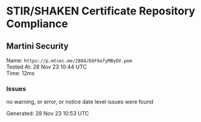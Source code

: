# STIR/SHAKEN Certificate Repository Compliance

## Martini Security

Name: `https://p.mtsec.me/2884/E6F9afyMByDV.pem`\
Tested At: 28 Nov 23 10:44 UTC\
Time: 12ms

### Issues

no warning, or error, or notice date level issues were found

Generated: 28 Nov 23 10:53 UTC